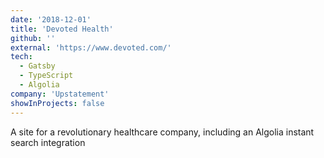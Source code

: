 ```yaml
---
date: '2018-12-01'
title: 'Devoted Health'
github: ''
external: 'https://www.devoted.com/'
tech:
  - Gatsby
  - TypeScript
  - Algolia
company: 'Upstatement'
showInProjects: false
---
```


A site for a revolutionary healthcare company, including an Algolia instant search integration

